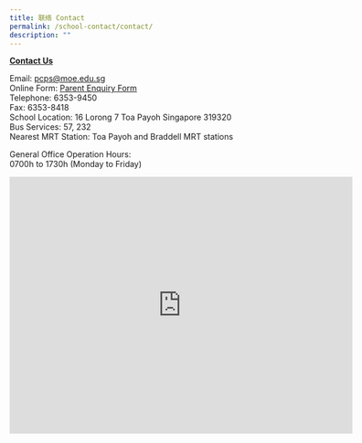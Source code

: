 ```yaml
---
title: 联络 Contact
permalink: /school-contact/contact/
description: ""
---
```

<b><u>Contact Us</u></b>

Email: [pcps@moe.edu.sg](pcps@moe.edu.sg)<br>
Online Form: [Parent Enquiry Form](https://forms.gle/D9jcGNCrdvHt3QnA6)<br>
Telephone: 6353-9450<br>
Fax: 6353-8418<br>
School Location: 16 Lorong 7 Toa Payoh Singapore 319320 <br>
Bus Services: 57, 232 <br>
Nearest MRT Station: Toa Payoh and Braddell MRT stations

General Office Operation Hours: <br>
0700h to 1730h
(Monday to Friday)

<iframe loading="lazy" allowfullscreen="" style="border:0;" height="450" width="600" src="https://www.google.com/maps/embed?pb=!1m18!1m12!1m3!1d3988.7318995384753!2d103.85361501473163!3d1.3371186990247854!2m3!1f0!2f0!3f0!3m2!1i1024!2i768!4f13.1!3m3!1m2!1s0x31da176fb83fafff%3A0xb632fbeea24757ca!2sPei%20Chun%20Public%20School!5e0!3m2!1sen!2ssg!4v1676645610558!5m2!1sen!2ssg"></iframe>